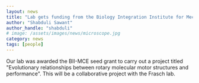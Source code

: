 ```yaml
---
layout: news
title: "Lab gets funding from the Biology Integration Institute for Mechanism of Cellular Evolution (BII-MCE)"
author: "Shabduli Sawant"
author_handle: "shabduli"
# image: /assets/images/news/microscope.jpg
category: news
tags: [people]
---
```


Our lab was awarded the BII-MCE seed grant to carry out a project titled "Evolutionary relationships between rotary molecular motor structures and performance". This will be a collaborative project with the Frasch lab.